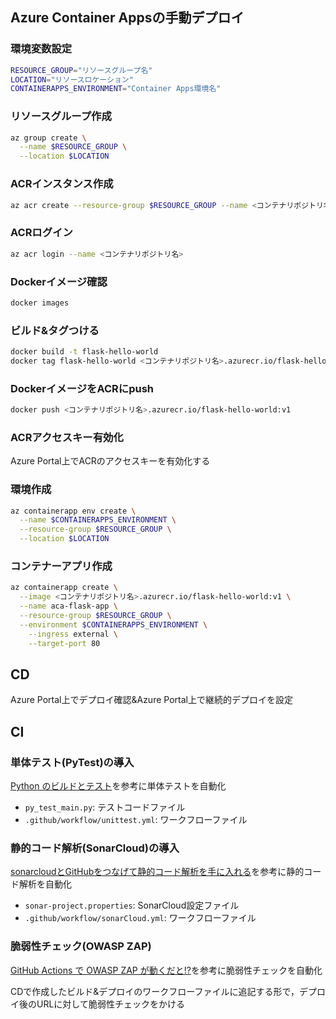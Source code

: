 ## Azure Container Appsの手動デプロイ
### 環境変数設定

```bash
RESOURCE_GROUP="リソースグループ名"
LOCATION="リソースロケーション"
CONTAINERAPPS_ENVIRONMENT="Container Apps環境名"
```

### リソースグループ作成

```bash
az group create \
  --name $RESOURCE_GROUP \
  --location $LOCATION
```

### ACRインスタンス作成

```bash
az acr create --resource-group $RESOURCE_GROUP --name <コンテナリポジトリ名> --sku Basic
```

### ACRログイン

```bash
az acr login --name <コンテナリポジトリ名>
```

### Dockerイメージ確認

```bash
docker images
```

### ビルド&タグつける

```bash
docker build -t flask-hello-world
docker tag flask-hello-world <コンテナリポジトリ名>.azurecr.io/flask-hello-world:v1
```

### DockerイメージをACRにpush

```bash
docker push <コンテナリポジトリ名>.azurecr.io/flask-hello-world:v1
```

### ACRアクセスキー有効化
Azure Portal上でACRのアクセスキーを有効化する

### 環境作成

```bash
az containerapp env create \
  --name $CONTAINERAPPS_ENVIRONMENT \
  --resource-group $RESOURCE_GROUP \
  --location $LOCATION
```

### コンテナーアプリ作成

```bash
az containerapp create \
  --image <コンテナリポジトリ名>.azurecr.io/flask-hello-world:v1 \
  --name aca-flask-app \
  --resource-group $RESOURCE_GROUP \
  --environment $CONTAINERAPPS_ENVIRONMENT \
	--ingress external \
	--target-port 80
```
## CD
Azure Portal上でデプロイ確認&Azure Portal上で継続的デプロイを設定

## CI
### 単体テスト(PyTest)の導入
[Python のビルドとテスト](https://docs.github.com/ja/actions/automating-builds-and-tests/building-and-testing-python)を参考に単体テストを自動化

- `py_test_main.py`: テストコードファイル
- `.github/workflow/unittest.yml`: ワークフローファイル

### 静的コード解析(SonarCloud)の導入
[sonarcloudとGitHubをつなげて静的コード解析を手に入れる](https://qiita.com/You_name_is_YU/items/565419f5240d8d62f77c)を参考に静的コード解析を自動化

- `sonar-project.properties`: SonarCloud設定ファイル
- `.github/workflow/sonarCloud.yml`: ワークフローファイル

### 脆弱性チェック(OWASP ZAP)
[GitHub Actions で OWASP ZAP が動くだと!?](https://qiita.com/r-hirakawa/items/b6ae6a749a6f7a7c5db7)を参考に脆弱性チェックを自動化

CDで作成したビルド&デプロイのワークフローファイルに追記する形で，デプロイ後のURLに対して脆弱性チェックをかける
